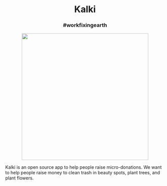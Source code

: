 <link href="https://fonts.googleapis.com/css?family=Raleway" rel="stylesheet">

<h1 align="center"> Kalki</h1>

<h3 align="center">#workfixingearth</h3>

<p align="center">
<img src="https://i.imgur.com/cAgNsHV.jpg" height="400vh" width="auto">
</p>

Kalki is an open source app to help people raise micro-donations. We want to help people raise money to clean trash in beauty spots, plant trees, and plant flowers. 



 


























